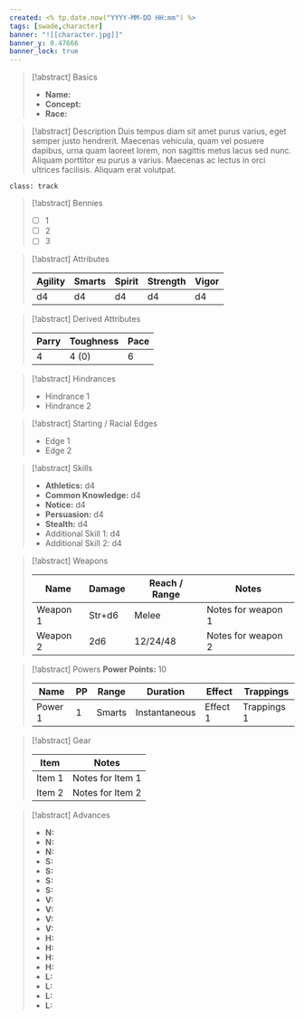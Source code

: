```yaml
---
created: <% tp.date.now("YYYY-MM-DD HH:mm") %>
tags: [swade,character]
banner: "![[character.jpg]]"
banner_y: 0.47666
banner_lock: true
---
```

>[!abstract] Basics
>
> - **Name:** 
> - **Concept:**
> - **Race:**

> [!abstract] Description
> Duis tempus diam sit amet purus varius, eget semper justo hendrerit. Maecenas vehicula, quam vel posuere dapibus, urna quam laoreet lorem, non sagittis metus lacus sed nunc. Aliquam porttitor eu purus a varius. Maecenas ac lectus in orci ultrices facilisis. Aliquam erat volutpat.

`class: track`
> [!abstract] Bennies
> - [ ] 1
> - [ ] 2
> - [ ] 3

>[!abstract] Attributes
>
> | Agility | Smarts | Spirit | Strength | Vigor |
> |-|-|-|-|-|
> | d4 | d4 | d4 | d4 | d4 |

> [!abstract] Derived Attributes
> 
> | Parry | Toughness | Pace |
> |-|-|-|
> | 4 | 4 (0) | 6 |

> [!abstract] Hindrances
> - Hindrance 1
> - Hindrance 2

> [!abstract] Starting / Racial Edges
> - Edge 1
> - Edge 2

> [!abstract] Skills
> - **Athletics:** d4
> - **Common Knowledge:** d4
> - **Notice:** d4
> - **Persuasion:** d4
> - **Stealth:** d4
> - Additional Skill 1: d4
> - Additional Skill 2: d4

> [!abstract] Weapons
> 
> | Name | Damage | Reach / Range | Notes |
> |-|-|-|-|
> | Weapon 1 | Str+d6 | Melee | Notes for weapon 1 |
> | Weapon 2 | 2d6 | 12/24/48 | Notes for weapon 2 | 

> [!abstract] Powers
> **Power Points:** 10
> 
> | Name | PP | Range | Duration | Effect | Trappings |
> |-|-|-|-|-|-|
> | Power 1 | 1 | Smarts | Instantaneous |  Effect 1 | Trappings 1 |

> [!abstract] Gear
> 
> | Item | Notes | 
> |-|-|
> | Item 1 | Notes for Item 1 |
> | Item 2 | Notes for Item 2 |

> [!abstract] Advances
> - **N:** 
> - **N:** 
> - **N:** 
> - **S:** 
> - **S:** 
> - **S:** 
> - **S:** 
> - **V:** 
> - **V:** 
> - **V:** 
> - **V:** 
> - **H:** 
> - **H:** 
> - **H:** 
> - **H:** 
> - **L:** 
> - **L:** 
> - **L:** 
> - **L:** 